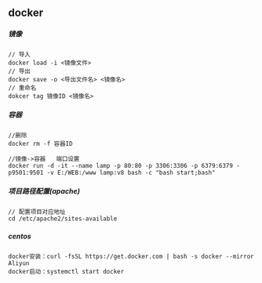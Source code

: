 ## docker

##### 镜像

```
// 导入
docker load -i <镜像文件>
// 导出
docker save -o <导出文件名> <镜像名>
// 重命名
dokcer tag 镜像ID <镜像名>
```

##### 容器

```
//删除
docker rm -f 容器ID

//镜像->容器   端口设置
docker run -d -it --name lamp -p 80:80 -p 3306:3306 -p 6379:6379 -p9501:9501 -v E:/WEB:/www lamp:v8 bash -c "bash start;bash"
```

##### 项目路径配置(apache)

```
// 配置项目对应地址
cd /etc/apache2/sites-available
```

##### **centos**

```
docker安装：curl -fsSL https://get.docker.com | bash -s docker --mirror Aliyun
docker启动：systemctl start docker
```

